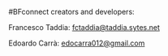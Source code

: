 #BFconnect creators and developers:

Francesco Taddia: fctaddia@taddia.sytes.net

Edoardo Carrà: edocarra012@gmail.com
